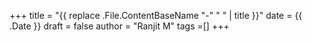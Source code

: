 +++
title = "{{ replace .File.ContentBaseName "-" " " | title }}"
date = {{ .Date }}
draft = false
author = "Ranjit M"
tags =[]
+++
